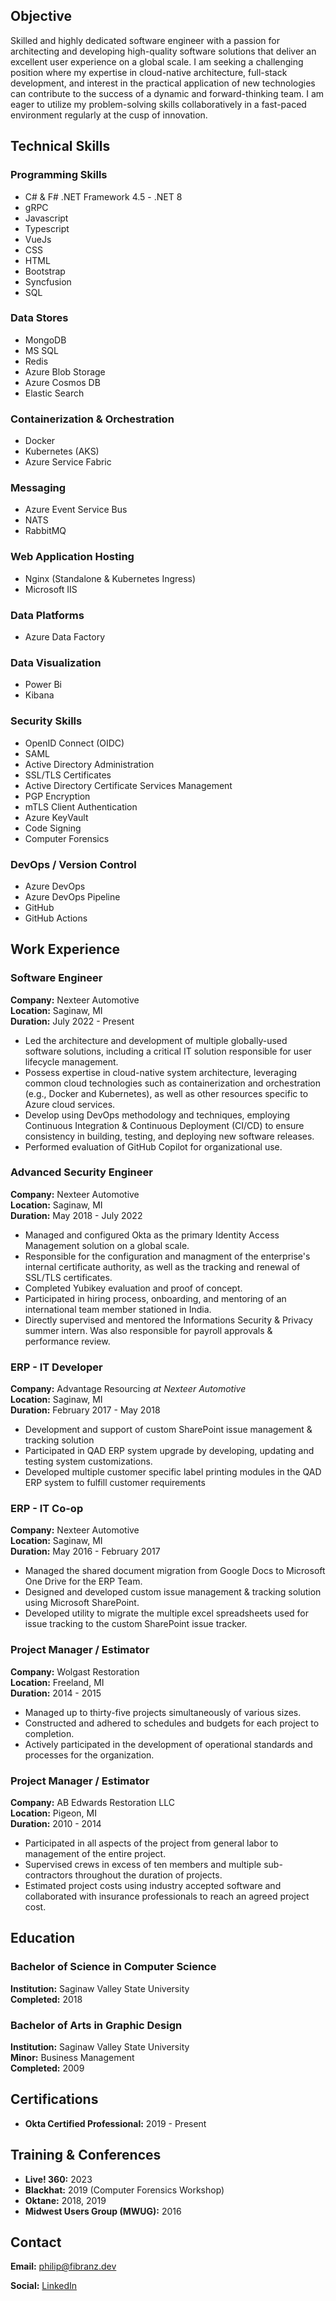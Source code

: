 ## Objective

Skilled and highly dedicated software engineer with a passion for architecting and developing high-quality software solutions that deliver an excellent user experience on a global scale. I am seeking a challenging position where my expertise in cloud-native architecture, full-stack development, and interest in the practical application of new technologies can contribute to the success of a dynamic and forward-thinking team. I am eager to utilize my problem-solving skills collaboratively in a fast-paced environment regularly at the cusp of innovation.

## Technical Skills

### Programming Skills

- C# & F# .NET Framework 4.5 - .NET 8
- gRPC
- Javascript
- Typescript
- VueJs
- CSS
- HTML
- Bootstrap
- Syncfusion
- SQL

### Data Stores

- MongoDB
- MS SQL
- Redis
- Azure Blob Storage
- Azure Cosmos DB
- Elastic Search

### Containerization & Orchestration

- Docker
- Kubernetes (AKS)
- Azure Service Fabric

### Messaging

- Azure Event Service Bus
- NATS
- RabbitMQ

### Web Application Hosting

- Nginx (Standalone & Kubernetes Ingress)
- Microsoft IIS

### Data Platforms

- Azure Data Factory

### Data Visualization

- Power Bi
- Kibana

### Security Skills

- OpenID Connect (OIDC)
- SAML
- Active Directory Administration
- SSL/TLS Certificates
- Active Directory Certificate Services Management
- PGP Encryption
- mTLS Client Authentication
- Azure KeyVault
- Code Signing
- Computer Forensics

### DevOps / Version Control

- Azure DevOps
- Azure DevOps Pipeline
- GitHub
- GitHub Actions

## Work Experience

### Software Engineer

**Company:** Nexteer Automotive  
**Location:** Saginaw, MI  
**Duration:** July 2022 - Present  

- Led the architecture and development of multiple globally-used software solutions, including a critical IT solution responsible for user lifecycle management.
- Possess expertise in cloud-native system architecture, leveraging common cloud technologies such as containerization and orchestration (e.g., Docker and Kubernetes), as well as other resources specific to Azure cloud services.
- Develop using DevOps methodology and techniques, employing Continuous Integration & Continuous Deployment (CI/CD) to ensure consistency in building, testing, and deploying new software releases.
- Performed evaluation of GitHub Copilot for organizational use.

### Advanced Security Engineer

**Company:** Nexteer Automotive  
**Location:** Saginaw, MI  
**Duration:** May 2018 - July 2022  

- Managed and configured Okta as the primary Identity Access Management solution on a global scale.
- Responsible for the configuration and managment of the enterprise's internal certificate authority, as well as the tracking and renewal of SSL/TLS certificates.
- Completed Yubikey evaluation and proof of concept.
- Participated in hiring process, onboarding, and mentoring of an international team member stationed in India.
- Directly supervised and mentored the Informations Security & Privacy summer intern. Was also responsible for payroll approvals & performance review.

### ERP - IT Developer

**Company:** Advantage Resourcing *at Nexteer Automotive*  
**Location:** Saginaw, MI  
**Duration:** February 2017 - May 2018  

- Development and support of custom SharePoint issue management & tracking solution
- Participated in QAD ERP system upgrade by developing, updating and testing system customizations.
- Developed multiple customer specific label printing modules in the QAD ERP system to fulfill customer requirements

### ERP - IT Co-op

**Company:** Nexteer Automotive  
**Location:** Saginaw, MI  
**Duration:** May 2016 - February 2017  

- Managed the shared document migration from Google Docs to Microsoft One Drive for the ERP Team.
- Designed and developed custom issue management & tracking solution using Microsoft SharePoint.
- Developed utility to migrate the multiple excel spreadsheets used for issue tracking to the custom SharePoint issue tracker.

### Project Manager / Estimator

**Company:** Wolgast Restoration  
**Location:** Freeland, MI  
**Duration:** 2014 - 2015  

- Managed up to thirty-five projects simultaneously of various sizes.
- Constructed and adhered to schedules and budgets for each project to completion.
- Actively participated in the development of operational standards and processes for the organization. 

### Project Manager / Estimator

**Company:** AB Edwards Restoration LLC  
**Location:** Pigeon, MI  
**Duration:** 2010 - 2014  

- Participated in all aspects of the project from general labor to management of the entire project.
- Supervised crews in excess of ten members and multiple sub-contractors throughout the duration of projects.
- Estimated project costs using industry accepted software and collaborated with insurance professionals to reach an agreed project cost.


## Education

### Bachelor of Science in Computer Science

**Institution:** Saginaw Valley State University  
**Completed:** 2018  

### Bachelor of Arts in Graphic Design

**Institution:** Saginaw Valley State University  
**Minor:** Business Management  
**Completed:** 2009  

## Certifications

- **Okta Certified Professional:** 2019 - Present

## Training & Conferences

- **Live! 360:** 2023
- **Blackhat:** 2019 (Computer Forensics Workshop)
- **Oktane:** 2018, 2019
- **Midwest Users Group (MWUG):** 2016

## Contact

**Email:** [philip@fibranz.dev](mailto:philip@fibranz.dev)

**Social:** [LinkedIn](https://linkedin.com/in/pfibranz)  
